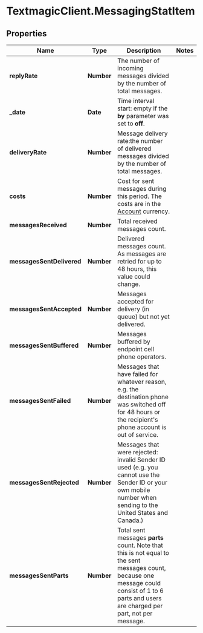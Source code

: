 # TextmagicClient.MessagingStatItem

## Properties
Name | Type | Description | Notes
------------ | ------------- | ------------- | -------------
**replyRate** | **Number** | The number of incoming messages divided by the number of total messages. | 
**_date** | **Date** | Time interval start: empty if the **by** parameter was set to **off**.  | 
**deliveryRate** | **Number** | Message delivery rate:the number of delivered messages divided by the number of total messages. | 
**costs** | **Number** | Cost for sent messages during this period. The costs are in the [Account](http://docs.textmagictesting.com/#tag/User) currency.  | 
**messagesReceived** | **Number** | Total received messages count. | 
**messagesSentDelivered** | **Number** | Delivered messages count. As messages are retried for up to 48 hours, this value could change. | 
**messagesSentAccepted** | **Number** | Messages accepted for delivery (in queue) but not yet delivered. | 
**messagesSentBuffered** | **Number** | Messages buffered by endpoint cell phone operators. | 
**messagesSentFailed** | **Number** | Messages that have failed for whatever reason, e.g. the destination phone was switched off for 48 hours or the recipient&#39;s phone account is out of service. | 
**messagesSentRejected** | **Number** | Messages that were rejected: invalid Sender ID used (e.g. you cannot use the Sender ID or your own mobile number when sending to the United States and Canada.)  | 
**messagesSentParts** | **Number** | Total sent messages **parts** count. Note that this is not equal to the sent messages count, because one message could consist of 1 to 6 parts and users are charged per part, not per message. | 



